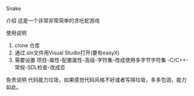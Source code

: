 Snake

介绍
这是一个非常非常简单的贪吃蛇游戏

使用说明
1.  clone 仓库
2.  通过.sln文件用Visual Studio打开(要有easyX)
3.  需要设置
项目-属性-配置属性-高级-字符集-改成使用多字节字符集
        -C/C++-常规-SDL检查-改成否                     

免责说明
代码能力垃圾，如果感觉代码风格不好或者写得垃圾，多多包涵，能力如此。






